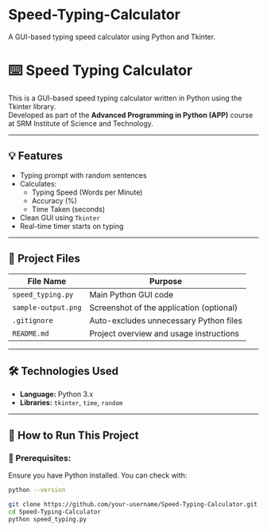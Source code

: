 # Speed-Typing-Calculator
A GUI-based typing speed calculator using Python and Tkinter.

# ⌨️ Speed Typing Calculator

This is a GUI-based speed typing calculator written in Python using the Tkinter library.  
Developed as part of the **Advanced Programming in Python (APP)** course at SRM Institute of Science and Technology.

---

## 💡 Features

- Typing prompt with random sentences
- Calculates:
  - Typing Speed (Words per Minute)
  - Accuracy (%)
  - Time Taken (seconds)
- Clean GUI using `Tkinter`
- Real-time timer starts on typing

---

## 📂 Project Files

| File Name            | Purpose                                 |
|----------------------|------------------------------------------|
| `speed_typing.py`    | Main Python GUI code                    |
| `sample-output.png`  | Screenshot of the application (optional)|
| `.gitignore`         | Auto-excludes unnecessary Python files  |
| `README.md`          | Project overview and usage instructions |

---

## 🛠 Technologies Used

- **Language:** Python 3.x
- **Libraries:** `tkinter`, `time`, `random`

---

## 🧪 How to Run This Project

### 🔧 Prerequisites:
Ensure you have Python installed. You can check with:
```bash
python --version

git clone https://github.com/your-username/Speed-Typing-Calculator.git
cd Speed-Typing-Calculator
python speed_typing.py


